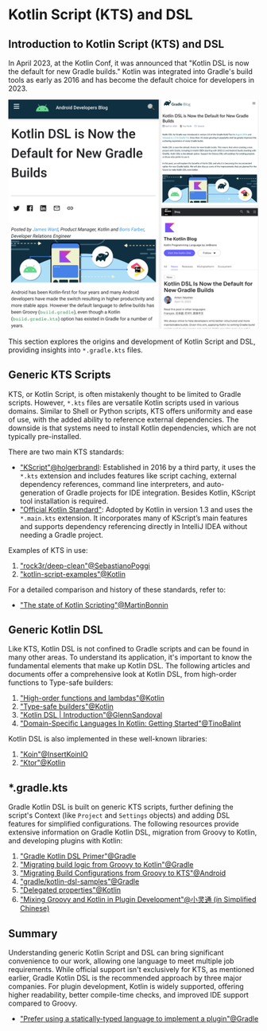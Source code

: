 # Kotlin Script (KTS) and DSL

## Introduction to Kotlin Script (KTS) and DSL

In April 2023, at the Kotlin Conf, it was announced that "Kotlin DSL is now the default for new Gradle builds." Kotlin was integrated into Gradle's build tools as early as 2016 and has become the default choice for developers in 2023.

![](../media/kotlin-dsl-kotlin-as-default.png)

This section explores the origins and development of Kotlin Script and DSL, providing insights into `*.gradle.kts` files.

## Generic KTS Scripts

KTS, or Kotlin Script, is often mistakenly thought to be limited to Gradle scripts. However, `*.kts` files are versatile Kotlin scripts used in various domains. Similar to Shell or Python scripts, KTS offers uniformity and ease of use, with the added ability to reference external dependencies. The downside is that systems need to install Kotlin dependencies, which are not typically pre-installed.

There are two main KTS standards:

- ["KScript"@holgerbrandl](https://github.com/holgerbrandl/kscript/): Established in 2016 by a third party, it uses the `*.kts` extension and includes features like script caching, external dependency references, command line interpreters, and auto-generation of Gradle projects for IDE integration. Besides Kotlin, KScript tool installation is required.
- ["Official Kotlin Standard"](https://github.com/Kotlin/KEEP/blob/master/proposals/scripting-support.md): Adopted by Kotlin in version 1.3 and uses the `*.main.kts` extension. It incorporates many of KScript’s main features and supports dependency referencing directly in IntelliJ IDEA without needing a Gradle project.

Examples of KTS in use:

1. ["rock3r/deep-clean"@SebastianoPoggi](https://github.com/rock3r/deep-clean/blob/master/deep-clean.kts)
2. ["kotlin-script-examples"@Kotlin](https://github.com/Kotlin/kotlin-script-examples)

For a detailed comparison and history of these standards, refer to:

- ["The state of Kotlin Scripting"@MartinBonnin](https://medium.com/@mbonnin/may-2020-the-state-of-kotlin-scripting-99cb6cc57db1)

## Generic Kotlin DSL

Like KTS, Kotlin DSL is not confined to Gradle scripts and can be found in many other areas. To understand its application, it's important to know the fundamental elements that make up Kotlin DSL. The following articles and documents offer a comprehensive look at Kotlin DSL, from high-order functions to Type-safe builders:

1. ["High-order functions and lambdas"@Kotlin](https://kotlinlang.org/docs/lambdas.html)
2. ["Type-safe builders"@Kotlin](https://kotlinlang.org/docs/type-safe-builders.html)
3. ["Kotlin DSL | Introduction"@GlennSandoval](https://medium.com/kotlin-and-kotlin-for-android/kotlin-dsl-introduction-6123c43ae770)
4. ["Domain-Specific Languages In Kotlin: Getting Started"@TinoBalint](https://www.raywenderlich.com/2780058-domain-specific-languages-in-kotlin-getting-started)

Kotlin DSL is also implemented in these well-known libraries:

1. ["Koin"@InsertKoinIO](https://github.com/InsertKoinIO/koin)
2. ["Ktor"@Kotlin](https://github.com/ktorio/ktor)

## *.gradle.kts

Gradle Kotlin DSL is built on generic KTS scripts, further defining the script's Context (like `Project` and `Settings` objects) and adding DSL features for simplified configurations. The following resources provide extensive information on Gradle Kotlin DSL, migration from Groovy to Kotlin, and developing plugins with Kotlin:

1. ["Gradle Kotlin DSL Primer"@Gradle](https://docs.gradle.org/current/userguide/kotlin_dsl.html)
2. ["Migrating build logic from Groovy to Kotlin"@Gradle](https://docs.gradle.org/current/userguide/migrating_from_groovy_to_kotlin_dsl.html)
3. ["Migrating Build Configurations from Groovy to KTS"@Android](https://developer.android.com/studio/build/migrate-to-kts)
4. ["gradle/kotlin-dsl-samples"@Gradle](https://github.com/gradle/kotlin-dsl-samples/tree/master/samples)
5. ["Delegated properties"@Kotlin](https://kotlinlang.org/docs/delegated-properties.html)
6. ["Mixing Groovy and Kotlin in Plugin Development"@小灵通 (in Simplified Chinese)](https://juejin.cn/post/7084949825866694686/)

## Summary

Understanding generic Kotlin Script and DSL can bring significant convenience to our work, allowing one language to meet multiple job requirements. While official support isn't exclusively for KTS, as mentioned earlier, Gradle Kotlin DSL is the recommended approach by three major companies. For plugin development, Kotlin is widely supported, offering higher readability, better compile-time checks, and improved IDE support compared to Groovy.

- ["Prefer using a statically-typed language to implement a plugin"@Gradle](https://docs.gradle.org/current/userguide/designing_gradle_plugins.html#prefer_using_a_statically_typed_language_to_implement_a_plugin)